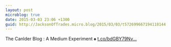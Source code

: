 ```yaml
---
layout: post
microblog: true
date: 2015-03-03 23:06 +1300
guid: http://JacksonOfTrades.micro.blog/2015/03/03/t572699667194118144.html
---
```

The Canlder Blog : A Medium Experiment ♠ [t.co/bdGBY79Nv...](http://t.co/bdGBY79Nv8)

